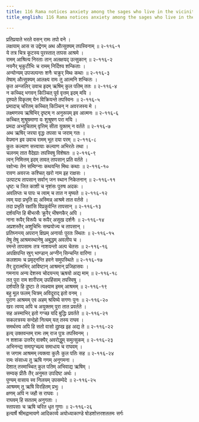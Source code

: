 ```yaml
---
title: 116 Rama notices anxiety among the sages who live in the vicinity
title_english: 116 Rama notices anxiety among the sages who live in the vicinity

---
```

<div class="audioEmbed"  caption="श्रीराम-हरिसीताराममूर्ति-घनपाठिभ्यां वचनम्" src="https://archive.org/download/Ramayana-recitation-Sriram-harisItArAmamUrti-Ghanapaati-v2/Kanda_2/Kanda_2_AYK-116-Chitrakoote_Rushi_Rama_Samvadaha_.mp3"></div>

प्रतिप्रयाते भरते वसन् रामः तपो वने ।  
लक्षयाम् आस स उद्वेगम् अथ औत्सुक्यम् तपस्विनाम् ॥ २-११६-१  
ये तत्र चित्र कूटस्य पुरस्तात् तापस आश्रमे ।  
रामम् आश्रित्य निरताः तान् अलक्षयद् उत्सुकान् ॥ २-११६-२  
नयनैर् भृकुटीभिः च रामम् निर्दिश्य शन्किताः ।  
अन्योन्यम् उपजल्पन्तः शनैः चक्रुर् मिथः कथाः ॥ २-११६-३  
तेषाम् औत्सुक्यम् आलक्ष्य रामः तु आत्मनि शन्कितः ।  
कृत अन्जलिर् उवाच इदम् ऋषिम् कुल पतिम् ततः ॥ २-११६-४  
न कच्चिद् भगवन् किञ्चित् पूर्व वृत्तम् इदम् मयि ।  
दृश्यते विकृतम् येन विक्रियन्ते तपस्विनः ॥ २-११६-५  
प्रमादाच् चरितम् कच्चित् किञ्चिन् न अवरजस्य मे ।  
लक्ष्मणस्य ऋषिभिर् दृष्टम् न अनुरूपम् इव आत्मनः ॥ २-११६-६  
कच्चित् शुश्रूषमाणा वः शुश्रूषण परा मयि ।  
प्रमदा अभ्युचिताम् वृत्तिम् सीता युक्तम् न वर्तते ॥ २-११६-७  
अथ ऋषिर् जरया वृद्धः तपसा च जराम् गतः ।  
वेपमान इव उवाच रामम् भूत दया परम् ॥ २-११६-८  
कुतः कल्याण सत्त्वायाः कल्याण अभिरतेः तथा ।  
चलनम् तात वैदेह्याः तपस्विषु विशेषतः ॥ २-११६-९  
त्वन् निमित्तम् इदम् तावत् तापसान् प्रति वर्तते ।  
रक्षोभ्यः तेन सम्विग्नाः कथयन्ति मिथः कथाः ॥ २-११६-१०  
रावण अवरजः कश्चित् खरो नाम इह राक्षसः ।  
उत्पाट्य तापसान् सर्वान् जन स्थान निकेतनान् ॥ २-११६-११  
धृष्टः च जित काशी च नृशंसः पुरुष अदकः ।  
अवलिप्तः च पापः च त्वाम् च तात न मृष्यते ॥ २-११६-१२  
त्वम् यदा प्रभृति ह्य् अस्मिन्न् आश्रमे तात वर्तसे ।  
तदा प्रभृति रक्षांसि विप्रकुर्वन्ति तापसान् ॥ २-११६-१३  
दर्शयन्ति हि बीभत्सैः क्रूरैर् भीषणकैर् अपि ।  
नाना रूपैर् विरूपैः च रूपैर् असुख दर्शनैः ॥ २-११६-१४  
अप्रशस्तैर् अशुचिभिः सम्प्रयोज्य च तापसान् ।  
प्रतिघ्नन्त्य् अपरान् क्षिप्रम् अनार्याः पुरतः स्थितः ॥ २-११६-१५  
तेषु तेषु आश्रमस्थानेषु अबुद्धम् अवलीय च ।  
रमन्ते तापसामः तत्र नाशयन्तो अल्प चेतसः ॥ २-११६-१६  
अपक्षिपन्ति स्रुग् भाण्डान् अग्नीन् सिन्चन्ति वारिणा ।  
कलशामः च प्रमृद्नन्ति हवने समुपस्थिते ॥ २-११६-१७  
तैर् दुरात्मभिर् आविष्टान् आश्रमान् प्रजिहासवः ।  
गमनाय अन्य देशस्य चोदयन्त्य् ऋषयो अद्य माम् ॥ २-११६-१८  
तत् पुरा राम शारीराम् उपहिंसाम् तपस्विषु ।  
दर्शयति हि दुष्टाः ते त्यक्ष्याम इमम् आश्रमम् ॥ २-११६-१९  
बहु मूल फलम् चित्रम् अविदूराद् इतो वनम् ।  
पुराण आश्रमम् एव अहम् श्रयिष्ये सगणः पुनः ॥ २-११६-२०  
खरः त्वय्य् अपि च अयुक्तम् पुरा तात प्रवर्तते ।  
सह अस्माभिर् इतो गग्च्छ यदि बुद्धिः प्रवर्तते ॥ २-११६-२१  
सकलत्रस्य सन्देहो नित्यम् यत् तस्य राघव ।  
समर्थस्य अपि हि सतो वासो दुह्ख इह अद्य ते ॥ २-११६-२२  
इत्य् उक्तवन्तम् रामः तम् राज पुत्रः तपस्विनम् ।  
न शशाक उत्तरैर् वाक्यैर् अवरोद्धुम् समुत्सुकम् ॥ २-११६-२३  
अभिनन्द्य समापृग्च्छ्य समाधाय च राघवम् ।  
स जगाम आश्रमम् त्यक्त्वा कुलैः कुल पतिः सह ॥ २-११६-२४  
रामः संसाध्य तु ऋषि गणम् अनुगमना ।  
देशात् तस्माच्चित् कुल पतिम् अभिवाद्य ऋषिम् ।  
सम्यक् प्रीतैः तैर् अनुमत उपदिष्ट अर्थः ।  
पुण्यम् वासाय स्व निलयम् उपसम्पेदे ॥ २-११६-२५  
आश्रमम् तु ऋषि विरहितम् प्रभुः ।  
क्षणम् अपि न जहौ स राघवः ।  
राघवम् हि सततम् अनुगताः ।  
स्तापसाः च ऋषि चरित धृत गुणाः ॥ २-११६-२६  
इत्यार्षे श्रीमद्रामायणे आदिकाव्ये अयोध्याकाण्डे षोडशोत्तरशततमः सर्गः